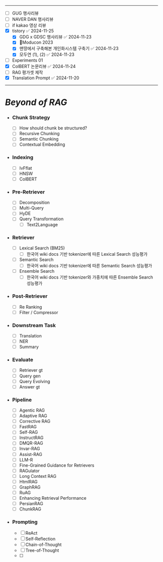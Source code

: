 -- -

- [ ] GUG 행사리뷰
- [ ] NAVER DAN 행사리뷰
- [ ] if kakao 영상 리뷰
- [x] tistory ✅ 2024-11-25
	- [x] GDG x GDSC 행사리뷰 ✅ 2024-11-23
	- [x] Moducon 2023
	- [x] 맨땅에서 구축해본 개인화시스템 구축기 ✅ 2024-11-23
	- [x] 모두연 (1), (2) ✅ 2024-11-23
- [ ] Experiments 01
- [x] ColBERT 논문리뷰 ✅ 2024-11-24
- [ ] RAG 평가셋 제작
- [x] Translation Prompt ✅ 2024-11-20

---  
# *Beyond of RAG*

- ### Chunk Strategy
	- [ ] How should chunk be structured?
	- [ ] Recursive Chunking
	- [ ] Semantic Chunking
	- [ ] Contextual Embedding
- ### Indexing
	- [ ] IvFflat
	- [ ] HNSW
	- [ ] ColBERT
- ### Pre-Retriever
	- [ ] Decomposition
	- [ ] Multi-Query
	- [ ] HyDE
	- [ ] Query Transformation
		- [ ] Text2Language
- ### Retriever
	- [ ] Lexical Search (BM25)
		- [ ] 한국어 wiki docs 기반 tokenizer에 따른 Lexical Search 성능평가
	- [ ] Semantic Search
		- [ ] 한국어 wiki docs 기반 tokenizer에 따른 Semantic Search 성능평가
	- [ ] Ensemble Search
		- [ ] 한국어 wiki docs 기반 tokenizer와 가중치에 따른 Ensemble Search 성능평가
- ### Post-Retriever
	- [ ] Re Ranking
	- [ ] Filter / Compressor
- ### Downstream Task
	- [ ] Translation
	- [ ] NER
	- [ ] Summary
- ### Evaluate
	- [ ] Retriever gt
	- [ ] Query gen
	- [ ] Query Evolving
	- [ ] Answer gt
- ### Pipeline
	- [ ] Agentic RAG
	- [ ] Adaptive RAG
	- [ ] Corrective RAG
	- [ ] FastRAG
	- [ ] Self-RAG
	- [ ] InstructRAG
	- [ ] DMQR-RAG
	- [ ] Invar-RAG
	- [ ] Assist-RAG
	- [ ] LLM-R
	- [ ] Fine-Grained Guidance for Retrievers
	- [ ] RAGulator
	- [ ] Long Context RAG
	- [ ] HtmlRAG
	- [ ] GraphRAG
	- [ ] RuAG
	- [ ] Enhancing Retrieval Performance
	- [ ] PersianRAG
	- [ ] ChunkRAG
- ### Prompting
	- [ ] ReAct
	- [ ] Self-Reflection
	- [ ] Chain-of-Thought
	- [ ] Tree-of-Thought
	- [ ] 